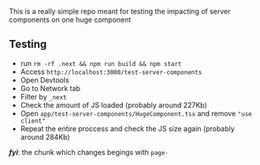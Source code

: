 This is a really simple repo meant for testing the impacting of server components on one huge component

## Testing

* run `rm -rf .next && npm run build && npm start`
* Access `http://localhost:3000/test-server-components`
* Open Devtools
* Go to Network tab
* Filter by `_next`
* Check the amount of JS loaded (probably around 227Kb)
* Open `app/test-server-components/HugeComponent.tsx` and remove `"use client"`
* Repeat the entire proccess and check the JS size again (probably around 284Kb)

***fyi***: the chunk which changes begings with `page-`


